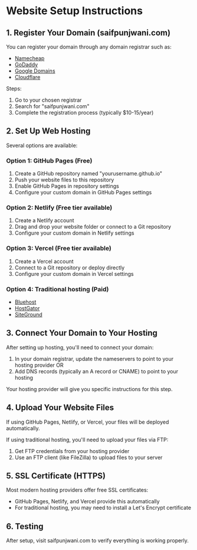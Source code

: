 # Website Setup Instructions

## 1. Register Your Domain (saifpunjwani.com)

You can register your domain through any domain registrar such as:
- [Namecheap](https://www.namecheap.com)
- [GoDaddy](https://www.godaddy.com)
- [Google Domains](https://domains.google)
- [Cloudflare](https://www.cloudflare.com/products/registrar/)

Steps:
1. Go to your chosen registrar
2. Search for "saifpunjwani.com"
3. Complete the registration process (typically $10-15/year)

## 2. Set Up Web Hosting

Several options are available:

### Option 1: GitHub Pages (Free)
1. Create a GitHub repository named "yourusername.github.io"
2. Push your website files to this repository
3. Enable GitHub Pages in repository settings
4. Configure your custom domain in GitHub Pages settings

### Option 2: Netlify (Free tier available)
1. Create a Netlify account
2. Drag and drop your website folder or connect to a Git repository
3. Configure your custom domain in Netlify settings

### Option 3: Vercel (Free tier available)
1. Create a Vercel account
2. Connect to a Git repository or deploy directly
3. Configure your custom domain in Vercel settings

### Option 4: Traditional hosting (Paid)
- [Bluehost](https://www.bluehost.com)
- [HostGator](https://www.hostgator.com)
- [SiteGround](https://www.siteground.com)

## 3. Connect Your Domain to Your Hosting

After setting up hosting, you'll need to connect your domain:

1. In your domain registrar, update the nameservers to point to your hosting provider
   OR
2. Add DNS records (typically an A record or CNAME) to point to your hosting

Your hosting provider will give you specific instructions for this step.

## 4. Upload Your Website Files

If using GitHub Pages, Netlify, or Vercel, your files will be deployed automatically.

If using traditional hosting, you'll need to upload your files via FTP:
1. Get FTP credentials from your hosting provider
2. Use an FTP client (like FileZilla) to upload files to your server

## 5. SSL Certificate (HTTPS)

Most modern hosting providers offer free SSL certificates:
- GitHub Pages, Netlify, and Vercel provide this automatically
- For traditional hosting, you may need to install a Let's Encrypt certificate

## 6. Testing

After setup, visit saifpunjwani.com to verify everything is working properly.
